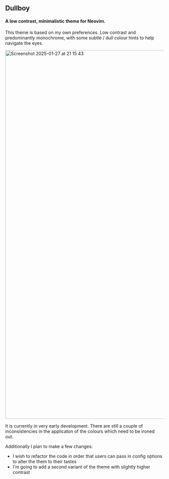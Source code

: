 ## Dullboy

#### A low contrast, minimalistic theme for Neovim.

This theme is based on my own preferences. Low contrast and predominantly monochrome, with some subtle / dull colour hints to help navigate the eyes.

<img width="1171" alt="Screenshot 2025-01-27 at 21 15 43" src="https://github.com/user-attachments/assets/b6d79905-88c8-484e-805b-897fbc99843b" />

It is currently in very early development. There are still a couple of inconsistencies in the applicaton of the colours which need to be ironed out. 

Additionally I plan to make a few changes: 
- I wish to refactor the code in order that users can pass in config options to alter the them to their tastes
- I'm going to add a second variant of the theme with slightly higher contrast

